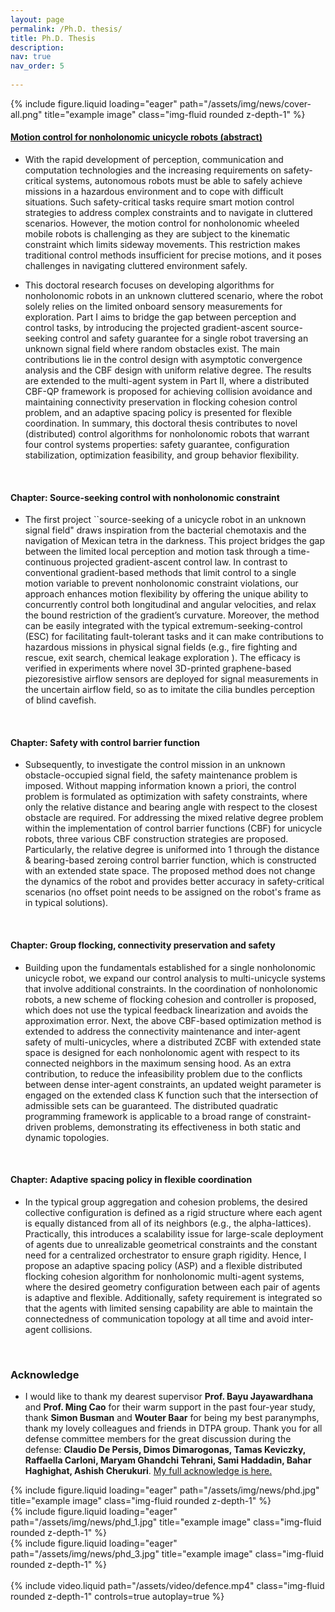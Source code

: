 ```yaml
---
layout: page
permalink: /Ph.D. thesis/
title: Ph.D. Thesis
description: 
nav: true
nav_order: 5
 
---
```

<div class="row justify-content-sm-center">
    <div class="col-sm mt-3 mt-md-0">
          {% include figure.liquid loading="eager" path="/assets/img/news/cover-all.png" title="example image" class="img-fluid rounded z-depth-1" %}
          </div>
</div>

#### [Motion control for nonholonomic unicycle robots (abstract)](https://research.rug.nl/en/publications/motion-control-for-nonholonomic-unicycle-robots)
- With the rapid development of perception, communication and computation technologies and the increasing requirements on safety-critical systems, autonomous robots must be able to safely achieve missions in a hazardous environment and to cope with difficult situations. Such safety-critical tasks require smart motion control strategies to address complex constraints and to navigate in cluttered scenarios. However, the motion control for nonholonomic wheeled mobile robots is challenging as they are subject to the kinematic constraint which limits sideway movements. This restriction makes traditional control methods insufficient for precise motions, and it poses challenges in navigating cluttered environment safely.

- This doctoral research focuses on developing algorithms for nonholonomic robots in an unknown cluttered scenario, where the robot solely relies on the limited onboard sensory measurements for exploration. Part I aims to bridge the gap between perception and control tasks, by introducing the projected gradient-ascent source-seeking control and safety guarantee for a single robot traversing an unknown signal field where random obstacles exist. The main contributions lie in the control design with asymptotic convergence analysis and the CBF design with uniform relative degree. The results are extended to the multi-agent system in Part II, where a distributed CBF-QP framework is proposed for achieving collision avoidance and maintaining connectivity preservation in flocking cohesion control problem, and an adaptive spacing policy is presented for flexible coordination. In summary, this doctoral thesis contributes to novel (distributed) control algorithms for nonholonomic robots that warrant four control systems properties: safety guarantee, configuration stabilization, optimization feasibility, and group behavior flexibility. 
<br>



#### Chapter: Source-seeking control with nonholonomic constraint
- The first project ``source-seeking of a unicycle robot in an unknown signal field" draws inspiration from the bacterial chemotaxis and the navigation of Mexican tetra in the darkness. This project bridges the gap between the limited local perception and motion task through a time-continuous projected gradient-ascent control law. In contrast to conventional gradient-based methods that limit control to a single motion variable to prevent nonholonomic constraint violations, our approach enhances motion flexibility by offering the unique ability to concurrently control both longitudinal and angular velocities, and relax the bound restriction of the gradient’s curvature. Moreover, the method can be easily integrated with the typical extremum-seeking-control (ESC) for facilitating fault-tolerant tasks and it can make contributions to hazardous missions in physical signal fields (e.g., fire fighting and rescue, exit search, chemical leakage exploration ). The efficacy is verified in experiments where novel 3D-printed graphene-based piezoresistive airflow sensors are deployed for signal measurements in the uncertain airflow field, so as to imitate the cilia bundles perception of blind cavefish.
<br>


#### Chapter: Safety with control barrier function
- Subsequently, to investigate the control mission in an unknown obstacle-occupied signal field, the safety maintenance problem is imposed. Without mapping information known a priori, the control problem is formulated as optimization with safety constraints, where only the relative distance and bearing angle with respect to the closest obstacle are required. For addressing the mixed relative degree problem within the implementation of control barrier functions (CBF) for unicycle robots, three various CBF construction strategies are proposed. Particularly, the relative degree is uniformed into 1 through the distance & bearing-based zeroing control barrier function, which is constructed with an extended state space. The proposed method does not change the dynamics of the robot and provides better accuracy in safety-critical scenarios (no offset point needs to be assigned on the robot's frame as in typical solutions).<br>
<br>

#### Chapter: Group flocking, connectivity preservation and safety
- Building upon the fundamentals established for a single nonholonomic unicycle robot, we expand our control analysis to multi-unicycle systems that involve additional constraints. In the coordination of nonholonomic robots, a new scheme of flocking cohesion and controller is proposed, which does not use the typical feedback linearization and avoids the approximation error. Next, the above CBF-based optimization method is extended to address the connectivity maintenance and inter-agent safety of multi-unicycles, where a distributed ZCBF with extended state space is designed for each nonholonomic agent with respect to its connected neighbors in the maximum sensing hood. As an extra contribution, to reduce the infeasibility problem due to the conflicts between dense inter-agent constraints, an updated weight parameter is engaged on the extended class K  function such that the intersection of admissible sets can be guaranteed. The distributed quadratic programming framework is applicable to a broad range of constraint-driven problems, demonstrating its effectiveness in both static and dynamic topologies.
<br>

#### Chapter: Adaptive spacing policy in flexible coordination
- In the typical group aggregation and cohesion problems, the desired collective configuration is defined as a rigid structure where each agent is equally distanced from all of its neighbors (e.g., the alpha-lattices). Practically, this introduces a scalability issue for large-scale deployment of agents due to unrealizable geometrical constraints and the constant need for a centralized orchestrator to ensure graph rigidity. Hence, I propose an adaptive spacing policy (ASP) and a flexible distributed flocking cohesion algorithm for nonholonomic multi-agent systems, where the desired geometry configuration between each pair of agents is adaptive and flexible.  Additionally, safety requirement is integrated so that the agents with limited sensing capability are able to maintain the connectedness of communication topology at all time and avoid inter-agent collisions. 
<br>

### Acknowledge 
- I would like to thank my dearest supervisor **Prof. Bayu Jayawardhana** and **Prof. Ming Cao** for their warm support in the past four-year study, thank  **Simon Busman** and **Wouter Baar** for being my best paranymphs, thank my lovely colleagues and friends in DTPA group. Thank you for all defense committee members for the great discussion during the defense: **Claudio De Persis, Dimos Dimarogonas, Tamas Keviczky, Raffaella Carloni, Maryam Ghandchi Tehrani, Sami Haddadin, Bahar Haghighat, Ashish Cherukuri**. <a href="/assets/img/pdf/acknowledgment.pdf"  target = "_blank"> My full acknowledge is here. </a>

<div class="row justify-content-sm-center">
    <div class="col-sm mt-3 mt-md-0">
          {% include figure.liquid loading="eager" path="/assets/img/news/phd.jpg" title="example image" class="img-fluid rounded z-depth-1" %}
          </div>
    <div class="col-sm mt-3 mt-md-0">
        {% include figure.liquid loading="eager" path="/assets/img/news/phd_1.jpg" title="example image" class="img-fluid rounded z-depth-1" %}    
        </div>
      <div class="col-sm mt-3 mt-md-0">
        {% include figure.liquid loading="eager" path="/assets/img/news/phd_3.jpg" title="example image" class="img-fluid rounded z-depth-1" %}    
        </div>
</div>

<br>

<div class="row mt-2">
    <div class="col-sm mt-2 mt-md-0">
        {% include video.liquid path="/assets/video/defence.mp4" class="img-fluid rounded z-depth-1" controls=true autoplay=true %}
    </div>
</div>
